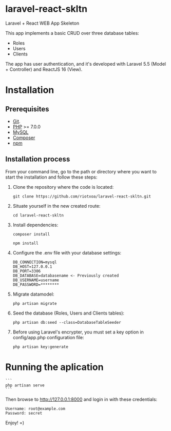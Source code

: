 # laravel-react-skltn

Laravel + React WEB App Skeleton

This app implements a basic CRUD over three database tables:
* Roles
* Users
* Clients

The app has user authentication, and it's developed with Laravel 5.5 (Model + Controller) and ReactJS 16 (View).

# Installation

## Prerequisites
* [Git](https://git-scm.com/book/en/v2/Getting-Started-Installing-Git).
* [PHP](https://php.net/) >= 7.0.0
* [MySQL](https://dev.mysql.com/downloads/mysql/)
* [Composer](https://getcomposer.org/download/)
* [npm](https://www.npmjs.com/get-npm?utm_source=house&utm_medium=homepage&utm_campaign=free%20orgs&utm_term=Install%20npm)

## Installation process
From your command line, go to the path or directory where you want to start the installation and follow these steps:

1. Clone the repository where the code is located:

    ```
    git clone https://github.com/riotxoa/laravel-react-skltn.git
    ```

2. Situate yourself in the new created route:

    ```
    cd laravel-react-skltn
    ```

3. Install dependencies:

    ```
    composer install
    ```

    ```
    npm install
    ```

4. Configure the .env file with your database settings:

    ```
    DB_CONNECTION=mysql
    DB_HOST=127.0.0.1
    DB_PORT=3306
    DB_DATABASE=databasename <- Previously created
    DB_USERNAME=username
    DB_PASSWORD=********
    ```

5. Migrate datamodel:

    ```
    php artisan migrate
    ```

6. Seed the database (Roles, Users and Clients tables):

    ```
    php artisan db:seed --class=DatabaseTableSeeder
    ```

7. Before using Laravel's encrypter, you must set a key option in config/app.php configuration file:
    ```
    php artisan key:generate
    ```

# Running the aplication
    ```
    php artisan serve
    ```

Then browse to http://127.0.0.1:8000 and login in with these credentials:

    Username: root@example.com
    Password: secret

Enjoy! =)

